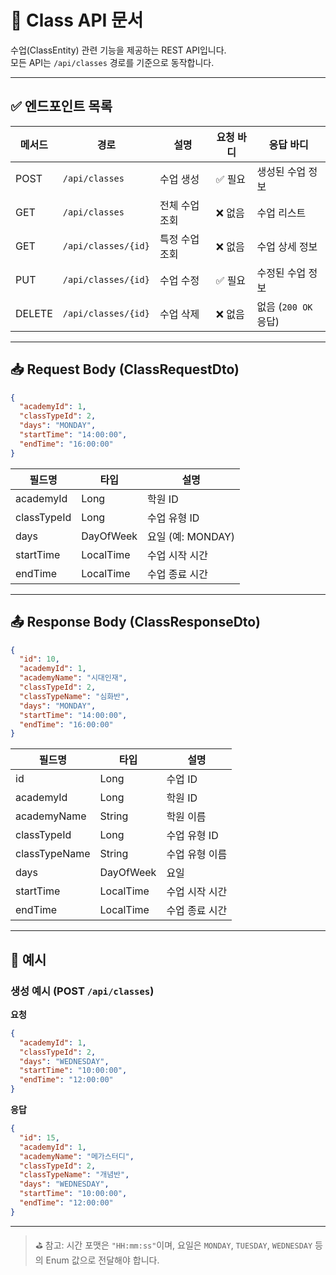 # 🏫 Class API 문서

수업(ClassEntity) 관련 기능을 제공하는 REST API입니다.  
모든 API는 `/api/classes` 경로를 기준으로 동작합니다.

---

## ✅ 엔드포인트 목록

| 메서드 | 경로              | 설명               | 요청 바디         | 응답 바디            |
|--------|-------------------|--------------------|--------------------|-----------------------|
| POST   | `/api/classes`    | 수업 생성           | ✅ 필요             | 생성된 수업 정보       |
| GET    | `/api/classes`    | 전체 수업 조회      | ❌ 없음             | 수업 리스트            |
| GET    | `/api/classes/{id}`| 특정 수업 조회      | ❌ 없음             | 수업 상세 정보         |
| PUT    | `/api/classes/{id}`| 수업 수정           | ✅ 필요             | 수정된 수업 정보       |
| DELETE | `/api/classes/{id}`| 수업 삭제           | ❌ 없음             | 없음 (`200 OK` 응답)   |

---

## 📥 Request Body (ClassRequestDto)

```json
{
  "academyId": 1,
  "classTypeId": 2,
  "days": "MONDAY",
  "startTime": "14:00:00",
  "endTime": "16:00:00"
}
````

| 필드명         | 타입        | 설명             |
| ----------- | --------- | -------------- |
| academyId   | Long      | 학원 ID          |
| classTypeId | Long      | 수업 유형 ID       |
| days        | DayOfWeek | 요일 (예: MONDAY) |
| startTime   | LocalTime | 수업 시작 시간       |
| endTime     | LocalTime | 수업 종료 시간       |

---

## 📤 Response Body (ClassResponseDto)

```json
{
  "id": 10,
  "academyId": 1,
  "academyName": "시대인재",
  "classTypeId": 2,
  "classTypeName": "심화반",
  "days": "MONDAY",
  "startTime": "14:00:00",
  "endTime": "16:00:00"
}
```

| 필드명           | 타입        | 설명       |
| ------------- | --------- | -------- |
| id            | Long      | 수업 ID    |
| academyId     | Long      | 학원 ID    |
| academyName   | String    | 학원 이름    |
| classTypeId   | Long      | 수업 유형 ID |
| classTypeName | String    | 수업 유형 이름 |
| days          | DayOfWeek | 요일       |
| startTime     | LocalTime | 수업 시작 시간 |
| endTime       | LocalTime | 수업 종료 시간 |

---

## 📌 예시

### 생성 예시 (POST `/api/classes`)

**요청**

```json
{
  "academyId": 1,
  "classTypeId": 2,
  "days": "WEDNESDAY",
  "startTime": "10:00:00",
  "endTime": "12:00:00"
}
```

**응답**

```json
{
  "id": 15,
  "academyId": 1,
  "academyName": "메가스터디",
  "classTypeId": 2,
  "classTypeName": "개념반",
  "days": "WEDNESDAY",
  "startTime": "10:00:00",
  "endTime": "12:00:00"
}
```

---

> ⛳ 참고: 시간 포맷은 `"HH:mm:ss"`이며, 요일은 `MONDAY`, `TUESDAY`, `WEDNESDAY` 등의 Enum 값으로 전달해야 합니다.


